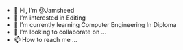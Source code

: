 - 👋 Hi, I’m @Jamsheed
- 👀 I’m interested in Editing
- 🌱 I’m currently learning Computer Engineering In Diploma  
- 💞️ I’m looking to collaborate on ...
- 📫 How to reach me ...

<!---
JamsheedOzzr/JamsheedOzzr is a ✨ special ✨ repository because its `README.md` (this file) appears on your GitHub profile.
You can click the Preview link to take a look at your changes.
--->
